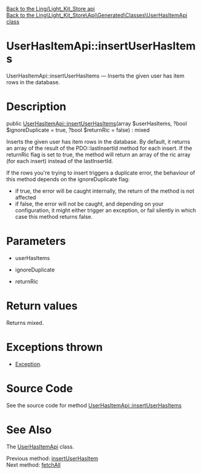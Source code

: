 [Back to the Ling/Light_Kit_Store api](https://github.com/lingtalfi/Light_Kit_Store/blob/master/doc/api/Ling/Light_Kit_Store.md)<br>
[Back to the Ling\Light_Kit_Store\Api\Generated\Classes\UserHasItemApi class](https://github.com/lingtalfi/Light_Kit_Store/blob/master/doc/api/Ling/Light_Kit_Store/Api/Generated/Classes/UserHasItemApi.md)


UserHasItemApi::insertUserHasItems
================



UserHasItemApi::insertUserHasItems — Inserts the given user has item rows in the database.




Description
================


public [UserHasItemApi::insertUserHasItems](https://github.com/lingtalfi/Light_Kit_Store/blob/master/doc/api/Ling/Light_Kit_Store/Api/Generated/Classes/UserHasItemApi/insertUserHasItems.md)(array $userHasItems, ?bool $ignoreDuplicate = true, ?bool $returnRic = false) : mixed




Inserts the given user has item rows in the database.
By default, it returns an array of the result of the PDO::lastInsertId method for each insert.
If the returnRic flag is set to true, the method will return an array of the ric array (for each insert) instead of the lastInsertId.


If the rows you're trying to insert triggers a duplicate error, the behaviour of this method depends on
the ignoreDuplicate flag:
- if true, the error will be caught internally, the return of the method is not affected
- if false, the error will not be caught, and depending on your configuration, it might either
         trigger an exception, or fail silently in which case this method returns false.




Parameters
================


- userHasItems

    

- ignoreDuplicate

    

- returnRic

    


Return values
================

Returns mixed.


Exceptions thrown
================

- [Exception](http://php.net/manual/en/class.exception.php).&nbsp;







Source Code
===========
See the source code for method [UserHasItemApi::insertUserHasItems](https://github.com/lingtalfi/Light_Kit_Store/blob/master/Api/Generated/Classes/UserHasItemApi.php#L100-L111)


See Also
================

The [UserHasItemApi](https://github.com/lingtalfi/Light_Kit_Store/blob/master/doc/api/Ling/Light_Kit_Store/Api/Generated/Classes/UserHasItemApi.md) class.

Previous method: [insertUserHasItem](https://github.com/lingtalfi/Light_Kit_Store/blob/master/doc/api/Ling/Light_Kit_Store/Api/Generated/Classes/UserHasItemApi/insertUserHasItem.md)<br>Next method: [fetchAll](https://github.com/lingtalfi/Light_Kit_Store/blob/master/doc/api/Ling/Light_Kit_Store/Api/Generated/Classes/UserHasItemApi/fetchAll.md)<br>

